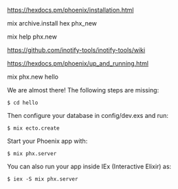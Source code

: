 https://hexdocs.pm/phoenix/installation.html

mix archive.install hex phx_new



mix help phx.new


https://github.com/inotify-tools/inotify-tools/wiki





https://hexdocs.pm/phoenix/up_and_running.html

mix phx.new hello


We are almost there! The following steps are missing:

    $ cd hello

Then configure your database in config/dev.exs and run:

    $ mix ecto.create

Start your Phoenix app with:

    $ mix phx.server

You can also run your app inside IEx (Interactive Elixir) as:

    $ iex -S mix phx.server